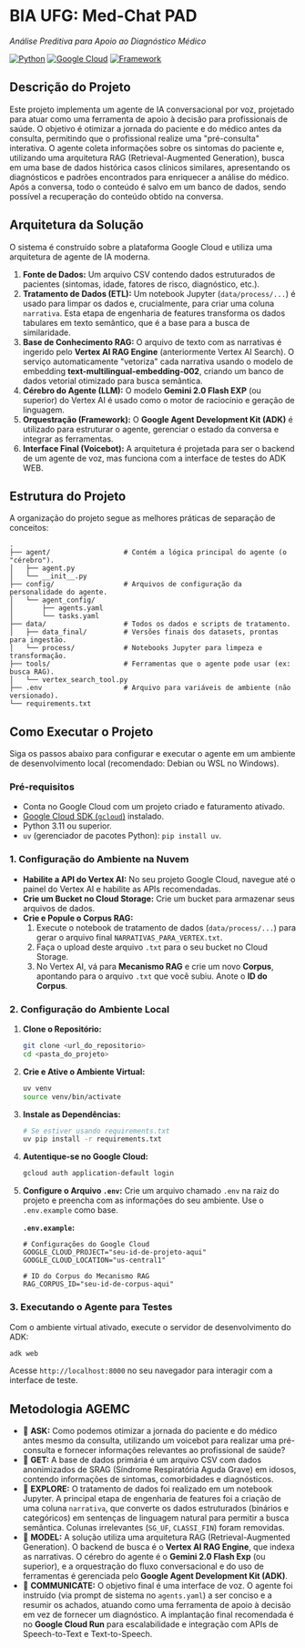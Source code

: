 # BIA UFG: Med-Chat PAD

*Análise Preditiva para Apoio ao Diagnóstico Médico*

[![Python](https://img.shields.io/badge/Python-3.11%2B-blue.svg)](https://www.python.org/downloads/)
[![Google Cloud](https://img.shields.io/badge/Google_Cloud-Vertex_AI-orange.svg)](https://cloud.google.com/vertex-ai)
[![Framework](https://img.shields.io/badge/Framework-Google_ADK-green.svg)](https://google.github.io/adk-docs/)

## Descrição do Projeto

Este projeto implementa um agente de IA conversacional por voz, projetado para atuar como uma ferramenta de apoio à decisão para profissionais de saúde. O objetivo é otimizar a jornada do paciente e do médico antes da consulta, permitindo que o profissional realize uma "pré-consulta" interativa. O agente coleta informações sobre os sintomas do paciente e, utilizando uma arquitetura RAG (Retrieval-Augmented Generation), busca em uma base de dados histórica casos clínicos similares, apresentando os diagnósticos e padrões encontrados para enriquecer a análise do médico. Após a conversa, todo o conteúdo é salvo em um banco de dados, sendo possível a recuperação do conteúdo obtido na conversa.

## Arquitetura da Solução

O sistema é construído sobre a plataforma Google Cloud e utiliza uma arquitetura de agente de IA moderna.

1.  **Fonte de Dados:** Um arquivo CSV contendo dados estruturados de pacientes (sintomas, idade, fatores de risco, diagnóstico, etc.).
2.  **Tratamento de Dados (ETL):** Um notebook Jupyter (`data/process/...`) é usado para limpar os dados e, crucialmente, para criar uma coluna `narrativa`. Esta etapa de engenharia de features transforma os dados tabulares em texto semântico, que é a base para a busca de similaridade.
3.  **Base de Conhecimento RAG:** O arquivo de texto com as narrativas é ingerido pelo **Vertex AI RAG Engine** (anteriormente Vertex AI Search). O serviço automaticamente "vetoriza" cada narrativa usando o modelo de embedding **text-multilingual-embedding-002**, criando um banco de dados vetorial otimizado para busca semântica.
4.  **Cérebro do Agente (LLM):** O modelo **Gemini 2.0 Flash EXP** (ou superior) do Vertex AI é usado como o motor de raciocínio e geração de linguagem.
5.  **Orquestração (Framework):** O **Google Agent Development Kit (ADK)** é utilizado para estruturar o agente, gerenciar o estado da conversa e integrar as ferramentas.
6.  **Interface Final (Voicebot):** A arquitetura é projetada para ser o backend de um agente de voz, mas funciona com a interface de testes do ADK WEB.

## Estrutura do Projeto

A organização do projeto segue as melhores práticas de separação de conceitos:

```
.
├── agent/                  # Contém a lógica principal do agente (o "cérebro").
│   ├── agent.py
│   └── __init__.py
├── config/                 # Arquivos de configuração da personalidade do agente.
│   └── agent_config/
│       ├── agents.yaml
│       └── tasks.yaml
├── data/                   # Todos os dados e scripts de tratamento.
│   ├── data_final/         # Versões finais dos datasets, prontas para ingestão.
│   └── process/            # Notebooks Jupyter para limpeza e transformação.
├── tools/                  # Ferramentas que o agente pode usar (ex: busca RAG).
│   └── vertex_search_tool.py
├── .env                    # Arquivo para variáveis de ambiente (não versionado).
└── requirements.txt        
```

## Como Executar o Projeto

Siga os passos abaixo para configurar e executar o agente em um ambiente de desenvolvimento local (recomendado: Debian ou WSL no Windows).

### Pré-requisitos
* Conta no Google Cloud com um projeto criado e faturamento ativado.
* [Google Cloud SDK (`gcloud`)](https://cloud.google.com/sdk/docs/install) instalado.
* Python 3.11 ou superior.
* `uv` (gerenciador de pacotes Python): `pip install uv`.

### 1. Configuração do Ambiente na Nuvem
- **Habilite a API do Vertex AI:** No seu projeto Google Cloud, navegue até o painel do Vertex AI e habilite as APIs recomendadas.
- **Crie um Bucket no Cloud Storage:** Crie um bucket para armazenar seus arquivos de dados.
- **Crie e Popule o Corpus RAG:**
    1.  Execute o notebook de tratamento de dados (`data/process/...`) para gerar o arquivo final `NARRATIVAS_PARA_VERTEX.txt`.
    2.  Faça o upload deste arquivo `.txt` para o seu bucket no Cloud Storage.
    3.  No Vertex AI, vá para **Mecanismo RAG** e crie um novo **Corpus**, apontando para o arquivo `.txt` que você subiu. Anote o **ID do Corpus**.

### 2. Configuração do Ambiente Local
1.  **Clone o Repositório:**
    ```bash
    git clone <url_do_repositorio>
    cd <pasta_do_projeto>
    ```
2.  **Crie e Ative o Ambiente Virtual:**
    ```bash
    uv venv
    source venv/bin/activate
    ```
3.  **Instale as Dependências:**
    ```bash
    # Se estiver usando requirements.txt
    uv pip install -r requirements.txt
    ```
4.  **Autentique-se no Google Cloud:**
    ```bash
    gcloud auth application-default login
    ```
5.  **Configure o Arquivo `.env`:**
    Crie um arquivo chamado `.env` na raiz do projeto e preencha com as informações do seu ambiente. Use o `.env.example` como base.

    **`.env.example`:**
    ```dotenv
    # Configurações do Google Cloud
    GOOGLE_CLOUD_PROJECT="seu-id-de-projeto-aqui"
    GOOGLE_CLOUD_LOCATION="us-central1"

    # ID do Corpus do Mecanismo RAG
    RAG_CORPUS_ID="seu-id-de-corpus-aqui"
    ```

### 3. Executando o Agente para Testes
Com o ambiente virtual ativado, execute o servidor de desenvolvimento do ADK:
```bash
adk web
```
Acesse `http://localhost:8000` no seu navegador para interagir com a interface de teste.

## Metodologia AGEMC

* 📌 **ASK:** Como podemos otimizar a jornada do paciente e do médico antes mesmo da consulta, utilizando um voicebot para realizar uma pré-consulta e fornecer informações relevantes ao profissional de saúde?
* 📌 **GET:** A base de dados primária é um arquivo CSV com dados anonimizados de SRAG (Síndrome Respiratória Aguda Grave) em idosos, contendo informações de sintomas, comorbidades e diagnósticos.
* 📌 **EXPLORE:** O tratamento de dados foi realizado em um notebook Jupyter. A principal etapa de engenharia de features foi a criação de uma coluna `narrativa`, que converte os dados estruturados (binários e categóricos) em sentenças de linguagem natural para permitir a busca semântica. Colunas irrelevantes (`SG_UF`, `CLASSI_FIN`) foram removidas.
* 📌 **MODEL:** A solução utiliza uma arquitetura RAG (Retrieval-Augmented Generation). O backend de busca é o **Vertex AI RAG Engine**, que indexa as narrativas. O cérebro do agente é o **Gemini 2.0 Flash Exp** (ou superior), e a orquestração do fluxo conversacional e do uso de ferramentas é gerenciada pelo **Google Agent Development Kit (ADK)**.
* 📌 **COMMUNICATE:** O objetivo final é uma interface de voz. O agente foi instruído (via prompt de sistema no `agents.yaml`) a ser conciso e a resumir os achados, atuando como uma ferramenta de apoio à decisão em vez de fornecer um diagnóstico. A implantação final recomendada é no **Google Cloud Run** para escalabilidade e integração com APIs de Speech-to-Text e Text-to-Speech.
